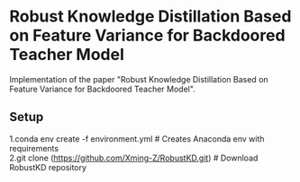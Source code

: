 # Robust Knowledge Distillation Based on Feature Variance for Backdoored Teacher Model
Implementation of the paper "Robust Knowledge Distillation Based on Feature Variance for Backdoored Teacher Model".
## Setup
  1.conda env create -f environment.yml # Creates Anaconda env with requirements  
  2.git clone (https://github.com/Xming-Z/RobustKD.git) # Download RobustKD repository
